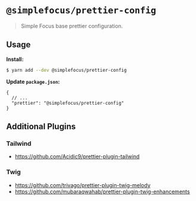 # `@simplefocus/prettier-config`

> Simple Focus base prettier configuration.


## Usage

__Install:__

```bash
$ yarn add --dev @simplefocus/prettier-config
```

__Update `package.json`:__

```jsonc
{
  // ...
  "prettier": "@simplefocus/prettier-config"
}
```


## Additional Plugins

### Tailwind

- https://github.com/Acidic9/prettier-plugin-tailwind

### Twig

- https://github.com/trivago/prettier-plugin-twig-melody
- https://github.com/mubaraqwahab/prettier-plugin-twig-enhancements
